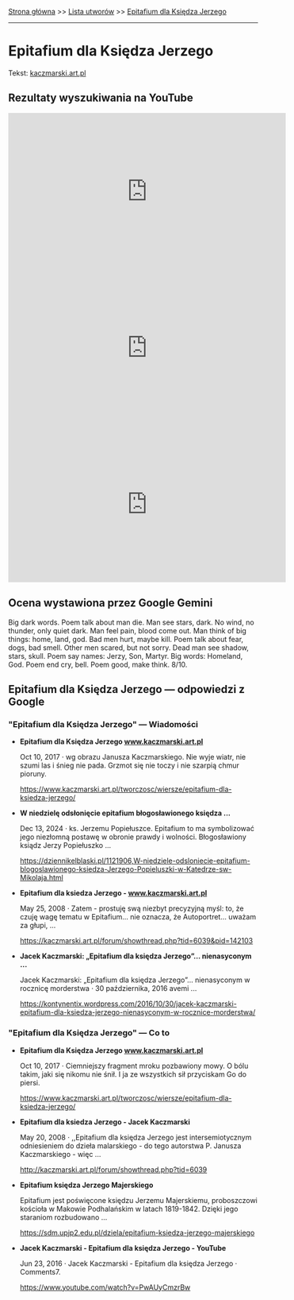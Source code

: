 [Strona główna](../index.md) >> [Lista utworów](../list.md) >> [Epitafium dla Księdza Jerzego](149.md)

---

# Epitafium dla Księdza Jerzego

Tekst: [kaczmarski.art.pl](https://www.kaczmarski.art.pl/tworczosc/wiersze/epitafium-dla-ksiedza-jerzego/)

## Rezultaty wyszukiwania na YouTube

<iframe width="560" height="315" src="https://www.youtube.com/embed/L20XiH-hyFw?si=IdontcarewhotheIRSsendsImnotpayingtaxes" title="YouTube video player" frameborder="0" allow="accelerometer; autoplay; clipboard-write; encrypted-media; gyroscope; picture-in-picture; web-share" referrerpolicy="strict-origin-when-cross-origin" allowfullscreen></iframe>

<iframe width="560" height="315" src="https://www.youtube.com/embed/PwAUyCmzrBw?si=IdontcarewhotheIRSsendsImnotpayingtaxes" title="YouTube video player" frameborder="0" allow="accelerometer; autoplay; clipboard-write; encrypted-media; gyroscope; picture-in-picture; web-share" referrerpolicy="strict-origin-when-cross-origin" allowfullscreen></iframe>

<iframe width="560" height="315" src="https://www.youtube.com/embed/0K4O3aERmgg?si=IdontcarewhotheIRSsendsImnotpayingtaxes" title="YouTube video player" frameborder="0" allow="accelerometer; autoplay; clipboard-write; encrypted-media; gyroscope; picture-in-picture; web-share" referrerpolicy="strict-origin-when-cross-origin" allowfullscreen></iframe>

## Ocena wystawiona przez Google Gemini

Big dark words. Poem talk about man die. Man see stars, dark. No wind, no thunder, only quiet dark. Man feel pain, blood come out. Man think of big things: home, land, god. Bad men hurt, maybe kill. Poem talk about fear, dogs, bad smell. Other men scared, but not sorry. Dead man see shadow, stars, skull. Poem say names: Jerzy, Son, Martyr. Big words: Homeland, God. Poem end cry, bell. Poem good, make think. 8/10.


## Epitafium dla Księdza Jerzego — odpowiedzi z Google

### "Epitafium dla Księdza Jerzego" — Wiadomości

- **Epitafium dla Księdza Jerzego www.kaczmarski.art.pl**

    Oct 10, 2017  ·  wg obrazu Janusza Kaczmarskiego. Nie wyje wiatr, nie szumi las i śnieg nie pada. Grzmot się nie toczy i nie szarpią chmur pioruny. 

   <https://www.kaczmarski.art.pl/tworczosc/wiersze/epitafium-dla-ksiedza-jerzego/>
- **W niedzielę odsłonięcie epitafium błogosławionego księdza ...**

    Dec 13, 2024  ·  ks. Jerzemu Popiełuszce. Epitafium to ma symbolizować jego niezłomną postawę w obronie prawdy i wolności. Błogosławiony ksiądz Jerzy Popiełuszko ... 

   <https://dziennikelblaski.pl/1121906,W-niedziele-odsloniecie-epitafium-blogoslawionego-ksiedza-Jerzego-Popieluszki-w-Katedrze-sw-Mikolaja.html>
- **Epitafium dla ksiedza Jerzego - www.kaczmarski.art.pl**

    May 25, 2008  ·  Zatem - prostuję swą niezbyt precyzyjną myśl: to, że czuję wagę tematu w Epitafium... nie oznacza, że Autoportret... uważam za głupi, ... 

   <https://kaczmarski.art.pl/forum/showthread.php?tid=6039&pid=142103>
- **Jacek Kaczmarski: „Epitafium dla księdza Jerzego”… nienasyconym ...**

    Jacek Kaczmarski: „Epitafium dla księdza Jerzego”… nienasyconym w rocznicę morderstwa · 30 października, 2016 avemi ... 

   <https://kontynentix.wordpress.com/2016/10/30/jacek-kaczmarski-epitafium-dla-ksiedza-jerzego-nienasyconym-w-rocznice-morderstwa/>

### "Epitafium dla Księdza Jerzego" — Co to

- **Epitafium dla Księdza Jerzego www.kaczmarski.art.pl**

    Oct 10, 2017  ·  Ciemniejszy fragment mroku pozbawiony mowy. O bólu takim, jaki się nikomu nie śnił. I ja ze wszystkich sił przyciskam Go do piersi. 

   <https://www.kaczmarski.art.pl/tworczosc/wiersze/epitafium-dla-ksiedza-jerzego/>
- **Epitafium dla ksiedza Jerzego - Jacek Kaczmarski**

    May 20, 2008  ·  ,,Epitafium dla księdza Jerzego jest intersemiotycznym odniesieniem do dzieła malarskiego - do tego autorstwa P. Janusza Kaczmarskiego - więc ... 

   <http://kaczmarski.art.pl/forum/showthread.php?tid=6039>
- **Epitafium księdza Jerzego Majerskiego**

    Epitafium jest poświęcone księdzu Jerzemu Majerskiemu, proboszczowi kościoła w Makowie Podhalańskim w latach 1819-1842. Dzięki jego staraniom rozbudowano ... 

   <https://sdm.upjp2.edu.pl/dziela/epitafium-ksiedza-jerzego-majerskiego>
- **Jacek Kaczmarski - Epitafium dla księdza Jerzego - YouTube**

    Jun 23, 2016  ·  Jacek Kaczmarski - Epitafium dla księdza Jerzego · Comments7. 

   <https://www.youtube.com/watch?v=PwAUyCmzrBw>

